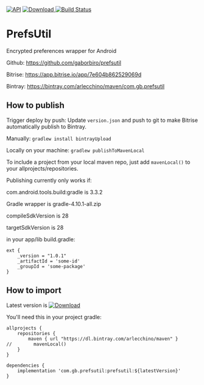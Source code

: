 [![API](https://img.shields.io/badge/API-21%2B-brightgreen.svg?style=flat)](https://android-arsenal.com/api?level=21) [ ![Download](https://api.bintray.com/packages/arlecchino/maven/com.gb.prefsutil/images/download.svg) ](https://bintray.com/arlecchino/maven/com.gb.prefsutil/_latestVersion)[![Build Status](https://app.bitrise.io/app/7e604b862529069d/status.svg?token=knMjQKHs5RHgQsupj38Q4A&branch=master)](https://app.bitrise.io/app/7e604b862529069d)

# PrefsUtil

Encrypted preferences wrapper for Android

Github: https://github.com/gaborbiro/prefsutil

Bitrise: https://app.bitrise.io/app/7e604b862529069d

Bintray: https://bintray.com/arlecchino/maven/com.gb.prefsutil

## How to publish

Trigger deploy by push: Update `version.json` and push to git to make Bitrise automatically publish to Bintray.

Manually: `gradlew install bintrayUpload`

Locally on your machine: `gradlew publishToMavenLocal`

To include a project from your local maven repo, just add `mavenLocal()` to your allprojects/repositories.


Publishing currently only works if:

com.android.tools.build:gradle is 3.3.2

Gradle wrapper is gradle-4.10.1-all.zip

compileSdkVersion is 28

targetSdkVersion is 28

in your app/lib build.gradle:
````
ext {
    _version = "1.0.1"
    _artifactId = 'some-id'
    _groupId = 'some-package'
}
````

## How to import

Latest version is [ ![Download](https://api.bintray.com/packages/arlecchino/maven/com.gb.prefsutil/images/download.svg) ](https://bintray.com/arlecchino/maven/com.gb.prefsutil/_latestVersion)

You'll need this in your project gradle:

```
allprojects {
    repositories {
        maven { url "https://dl.bintray.com/arlecchino/maven" }
//        mavenLocal()
    }
}
```

````
dependencies {
    implementation 'com.gb.prefsutil:prefsutil:${latestVersion}'
}
````